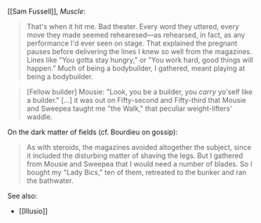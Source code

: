 [[Sam Fussell]], _Muscle_:

> That's when it hit me. Bad theater. Every word they uttered, every move they made seemed rehearesed—as rehearsed, in fact, as any performance I'd ever seen on stage. That explained the pregnant pauses before delivering the lines I knew so well from the magazines. Lines like "You gotta stay hungry," or "You work hard, good things will happen." Much of being a bodybuilder, I gathered, meant playing at being a bodybuilder.

> [Fellow builder] Mousie: "Look, you be a builder, you _carry_ yo'self like a builder." [...] it was out on Fifty-second and Fifty-third that Mousie and Sweepea taught me "the Walk," that peculiar weight-lifters' waddle. 

On the dark matter of fields (cf. Bourdieu on gossip):

> As with steroids, the magazines avoided altogether the subject, since it included the disturbing matter of shaving the legs. But I gathered from Mousie and Sweepea that I would need a number of blades. So I bought my "Lady Bics," ten of them, retreated to the bunker and ran the bathwater.

See also:
- [[Illusio]]